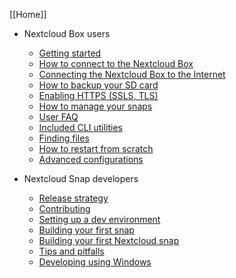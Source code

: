 [[Home]]

* Nextcloud Box users
	* [Getting started](Getting-started)
	* [How to connect to the Nextcloud Box](How-to-connect-to-the-Nextcloud-Box)
	* [Connecting the Nextcloud Box to the Internet](Connecting-the-Nextcloud-Box-to-the-Internet)
	* [How to backup your SD card](How-to-backup-your-SD-card)
	* [Enabling HTTPS (SSLS, TLS)](Enabling-HTTPS-(SSLS,-TLS))
	* [How to manage your snaps](How-to-manage-your-snaps)
	* [User FAQ](User-FAQ)
	* [Included CLI utilities](Included-CLI-utilities)
	* [Finding files](Finding-files)
	* [How to restart from scratch](How-to-restart-from-scratch)
	* [Advanced configurations](Advanced-configurations)

* Nextcloud Snap developers
	* [Release strategy](Release-strategy)
	* [Contributing](Contributing)
	* [Setting up a dev environment](Creating-a-Snappy-development-environment)
	* [Building your first snap](Building-your-first-snap)
	* [Building your first Nextcloud snap](Building-your-first-Nextcloud-snap)
	* [Tips and pitfalls](Tips-and-pitfalls)
	* [Developing using Windows](Developing-using-Windows)